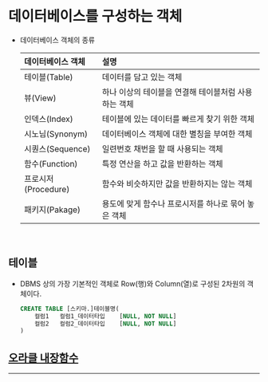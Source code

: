 # 데이터베이스를 구성하는 객체
- 데이터베이스 객체의 종류

    | 데이터베이스 객체 | 설명 |
    |:--------|:--------|
    |테이블(Table)|데이터를 담고 있는 객체|
    |뷰(View) |하나 이상의 테이블을 연결해 테이블처럼 사용하는 객체 |
    |인덱스(Index) | 테이블에 있는 데이터를 빠르게 찾기 위한 객체|
    | 시노님(Synonym) | 데이터베이스 객체에 대한 별칭을 부여한 객체|
    | 시퀀스(Sequence) | 일련번호 채번을 할 때 사용되는 객체|
    |함수(Function) | 특정 연산을 하고 값을 반환하는 객체 |
    |프로시저(Procedure) |함수와 비슷하지만 값을 반환하지는 않는 객체 |
    |패키지(Pakage) | 용도에 맞게 함수나 프로시저를 하나로 묶어 놓은 객체|

<br>

## 테이블
- DBMS 상의 가장 기본적인 객체로 Row(행)와 Column(열)로 구성된 2차원의 객체이다.

    ```sql
    CREATE TABLE [스키마.]테이블명(
        컬럼1   컬럼1_데이터타입    [NULL, NOT NULL]
        컬럼2   컬럼2_데이터타입    [NULL, NOT NULL]
    )
    ```

## [오라클 내장함수](ORACLE_BASIC_FUNCTION.md)

<hr>
<br>